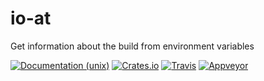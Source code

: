 # io-at

Get information about the build from environment variables

[![Documentation (unix)](https://img.shields.io/badge/documentation-latest-brightgreen.svg?style=flat)](http://codyps.com/docs/io-at/x86_64-unknown-linux-gnu/stable/io_at/index.html)
[![Crates.io](https://img.shields.io/crates/v/io-at.svg?maxAge=2592000)](https://crates.io/crates/io-at)
[![Travis](https://img.shields.io/travis/jmesmon/io-at.svg?maxAge=2592000)](https://travis-ci.org/jmesmon/io-at)
[![Appveyor](https://ci.appveyor.com/api/projects/status/iltg25v9254m1n26?svg=true)](https://ci.appveyor.com/project/jmesmon/io-at)
